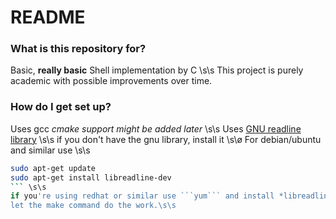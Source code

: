 # README #
### What is this repository for? ###

Basic, **really basic** Shell implementation by C \s\s
This project is purely academic with possible improvements over time.

### How do I get set up? ###

Uses gcc *cmake support might be added later* \s\s
Uses [GNU readline library](http://www.math.utah.edu/docs/info/rlman_toc.html) \s\s
if you don't have the gnu library, install it  \s\ø
For debian/ubuntu and similar use \s\s
``` bash
sudo apt-get update
sudo apt-get install libreadline-dev
``` \s\s
if you're using redhat or similar use ```yum``` and install *libreadline-devel* instead\s\s
let the make command do the work.\s\s